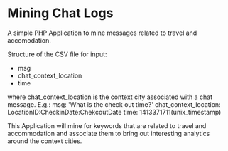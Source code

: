 Mining Chat Logs
=================
A simple PHP Application to mine messages related to travel and accomodation.

Structure of the CSV file for input:
* msg
* chat_context_location
* time

where chat_context_location is the context city associated with a chat message. E.g.:
msg: 'What is the check out time?'
chat_context_location: LocationID:CheckinDate:ChekcoutDate
time: 1413371711(unix_timestamp)

This Application will mine for keywords that are related to travel and accommodation and associate them to bring out interesting analytics around the context cities.
